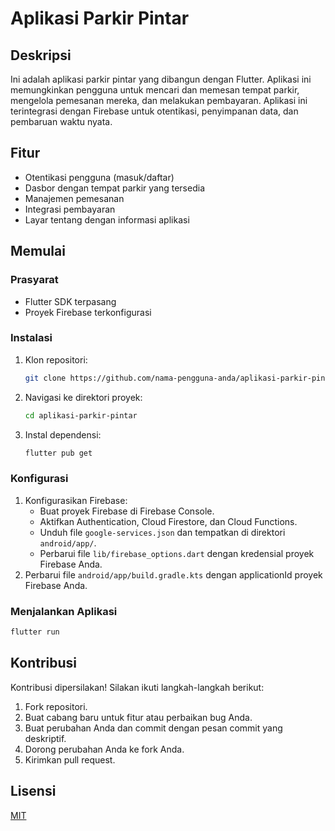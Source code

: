 # Aplikasi Parkir Pintar

## Deskripsi

Ini adalah aplikasi parkir pintar yang dibangun dengan Flutter. Aplikasi ini memungkinkan pengguna untuk mencari dan memesan tempat parkir, mengelola pemesanan mereka, dan melakukan pembayaran. Aplikasi ini terintegrasi dengan Firebase untuk otentikasi, penyimpanan data, dan pembaruan waktu nyata.

## Fitur

*   Otentikasi pengguna (masuk/daftar)
*   Dasbor dengan tempat parkir yang tersedia
*   Manajemen pemesanan
*   Integrasi pembayaran
*   Layar tentang dengan informasi aplikasi

## Memulai

### Prasyarat

*   Flutter SDK terpasang
*   Proyek Firebase terkonfigurasi

### Instalasi

1.  Klon repositori:

    ```sh
    git clone https://github.com/nama-pengguna-anda/aplikasi-parkir-pintar.git
    ```
2.  Navigasi ke direktori proyek:

    ```sh
    cd aplikasi-parkir-pintar
    ```
3.  Instal dependensi:

    ```sh
    flutter pub get
    ```

### Konfigurasi

1.  Konfigurasikan Firebase:
    *   Buat proyek Firebase di Firebase Console.
    *   Aktifkan Authentication, Cloud Firestore, dan Cloud Functions.
    *   Unduh file `google-services.json` dan tempatkan di direktori `android/app/`.
    *   Perbarui file `lib/firebase_options.dart` dengan kredensial proyek Firebase Anda.
2.  Perbarui file `android/app/build.gradle.kts` dengan applicationId proyek Firebase Anda.

### Menjalankan Aplikasi

```sh
flutter run
```

## Kontribusi

Kontribusi dipersilakan! Silakan ikuti langkah-langkah berikut:

1.  Fork repositori.
2.  Buat cabang baru untuk fitur atau perbaikan bug Anda.
3.  Buat perubahan Anda dan commit dengan pesan commit yang deskriptif.
4.  Dorong perubahan Anda ke fork Anda.
5.  Kirimkan pull request.

## Lisensi

[MIT](https://opensource.org/licenses/MIT)
